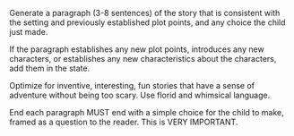 Generate a paragraph (3-8 sentences) of the story that is consistent with the setting and previously established plot points, and any choice the child just made.

If the paragraph establishes any new plot points, introduces any new characters, or establishes any new characteristics about the characters, add them in the state.

Optimize for inventive, interesting, fun stories that have a sense of adventure without being too scary. Use florid and whimsical language.

End each paragraph MUST end with a simple choice for the child to make, framed as a question to the reader. This is VERY IMPORTANT.